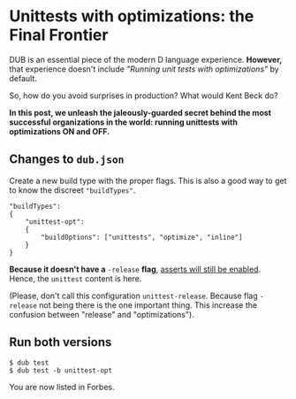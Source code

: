 Unittests with optimizations: the Final Frontier
================================================

DUB is an essential piece of the modern D language experience. **However,** that experience doesn't include _"Running unit tests with optimizations"_ by default.

So, how do you avoid surprises in production? What would Kent Beck do?

**In this post, we unleash the jaleously-guarded secret behind the most successful organizations in the world: running unittests with optimizations ON and OFF.** 

## Changes to `dub.json`

Create a new build type with the proper flags. This is also a good way to get to know the discreet `"buildTypes"`.

```
"buildTypes": 
{
    "unittest-opt": 
    {
        "buildOptions": ["unittests", "optimize", "inline"]
    }
}
```

**Because it doesn't have a** `-release` **flag**, [asserts will still be enabled](#So-what-does--release-do,-exactly?). Hence, the `unittest` content is here.

(Please, don't call this configuration `unittest-release`. Because flag `-release` not being there is the one important thing. This increase the confusion between "release" and "optimizations").


## Run both versions

```
$ dub test 
$ dub test -b unittest-opt
```

You are now listed in Forbes.
